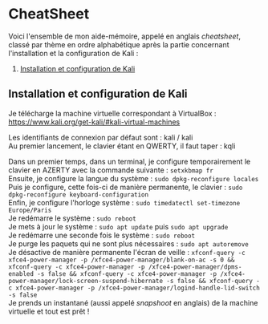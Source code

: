 # CheatSheet

Voici l'ensemble de mon aide-mémoire, appelé en anglais *cheatsheet*, classé par thème en ordre alphabétique après la partie concernant l'installation et la configuration de Kali :

1. [Installation et configuration de Kali](#installation_kali)

## Installation et configuration de Kali <a name="installation_kali"></a>

Je télécharge la machine virtuelle correspondant à VirtualBox : https://www.kali.org/get-kali/#kali-virtual-machines

Les identifiants de connexion par défaut sont : kali / kali  
Au premier lancement, le clavier étant en QWERTY, il faut taper : kqli

Dans un premier temps, dans un terminal, je configure temporairement le clavier en AZERTY avec la commande suivante : `setxkbmap fr`  
Ensuite, je configure la langue du système : `sudo dpkg-reconfigure locales`  
Puis je configure, cette fois-ci de manière permanente, le clavier : `sudo dpkg-reconfigure keyboard-configuration`  
Enfin, je configure l'horloge système : `sudo timedatectl set-timezone Europe/Paris`  
Je redémarre le système : `sudo reboot`  
Je mets à jour le système : `sudo apt update` puis `sudo apt upgrade`  
Je redémarre une seconde fois le système : `sudo reboot`  
Je purge les paquets qui ne sont plus nécessaires : `sudo apt autoremove`  
Je désactive de manière permanente l'écran de veille : `xfconf-query -c xfce4-power-manager -p /xfce4-power-manager/blank-on-ac -s 0 && xfconf-query -c xfce4-power-manager -p /xfce4-power-manager/dpms-enabled -s false && xfconf-query -c xfce4-power-manager -p /xfce4-power-manager/lock-screen-suspend-hibernate -s false && xfconf-query -c xfce4-power-manager -p /xfce4-power-manager/logind-handle-lid-switch -s false`  
Je prends un instantané (aussi appelé *snapshoot* en anglais) de la machine virtuelle et tout est prêt !
